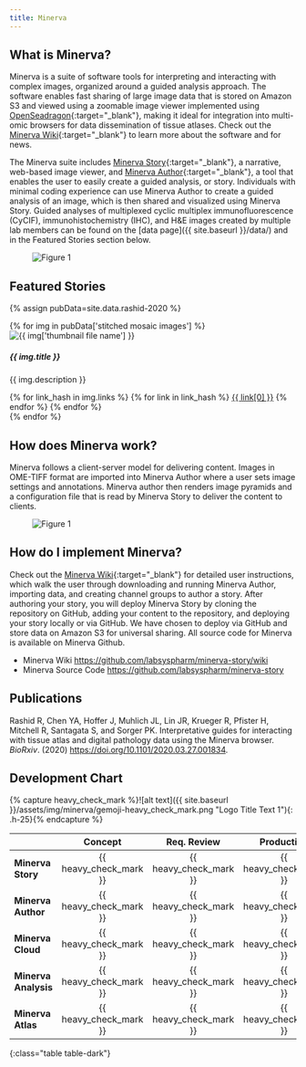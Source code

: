```yaml
---
title: Minerva
---
```

## What is Minerva?

Minerva is a suite of software tools for interpreting and interacting with complex images, organized around a guided analysis approach. The software enables fast sharing of large image data that is stored on Amazon S3 and viewed using a zoomable image viewer implemented using [OpenSeadragon](https://openseadragon.github.io/){:target="_blank"}, making it ideal for integration into multi-omic browsers for data dissemination of tissue atlases. Check out the [Minerva Wiki](https://github.com/labsyspharm/minerva-story/wiki){:target="_blank"} to learn more about the software and for news.

The Minerva suite includes [Minerva Story](https://github.com/labsyspharm/minerva-story/wiki){:target="_blank"}, a narrative, web-based image viewer, and [Minerva Author](https://github.com/labsyspharm/minerva-author/){:target="_blank"}, a tool that enables the user to easily create a guided analysis, or story. Individuals with minimal coding experience can use Minerva Author to create a guided analysis of an image, which is then shared and visualized using Minerva Story.  Guided analyses of multiplexed cyclic multiplex immunofluorescence (CyCIF), immunohistochemistry (IHC), and H&E images created by multiple lab members can be found on the [data page]({{ site.baseurl }}/data/) and in the Featured Stories section below.

<figure class="image text-center mx-1 my-4 m-md-5">
    <div style="max-width:800px" class="d-inline-block">
        <img src="{{ "/assets/img/minerva/fig1.jpg" | absolute_url }}"
            alt="Figure 1"
            class="figure-img img-fluid">
    </div>
</figure>


## Featured Stories

{% assign pubData=site.data.rashid-2020 %}

<div class="row">
{% for img in pubData['stitched mosaic images'] %}
<div class="media col-md-4 my-4">
    <img class="mt-1 mr-3 w-50" src="{{ site.baseurl }}{{ "/assets/img/" | append: img['thumbnail file name'] }}" alt="{{ img['thumbnail file name'] }}">
    <div class="media-body">
        <h5 class="mt-0 mb-2">{{ img.title }}</h5>
        <p>
            {{ img.description }}
        </p>
        {% for link_hash in img.links %}
            {% for link in link_hash %}
            <a class="btn btn-outline-primary m-1" href="{{ link[1] }}" {% if link[1] contains 'http' %} target="_blank" {% endif %}>{{ link[0] }}</a>
            {% endfor %}
        {% endfor %}
    </div>
</div>
{% endfor %}
</div>


## How does Minerva work?

Minerva follows a client-server model for delivering content. Images in OME-TIFF format are imported into Minerva Author where a user sets image settings and annotations. Minerva author then renders image pyramids and a configuration file that is read by Minerva Story to deliver the content to clients.

<figure class="image text-center mx-1 my-4 m-md-5">
    <div style="max-width:800px" class="d-inline-block">
        <img src="{{ "/assets/img/minerva/fig2.jpg" | absolute_url }}"
            alt="Figure 1"
            class="figure-img img-fluid">
    </div>
</figure>


## How do I implement Minerva?

Check out the [Minerva Wiki](https://github.com/labsyspharm/minerva-story/wiki){:target="_blank"}  for detailed user instructions, which walk the user through downloading and running Minerva Author, importing data, and creating channel groups to author a story. After authoring your story, you will deploy Minerva Story by cloning the repository on GitHub, adding your content to the repository, and deploying your story locally or via GitHub. We have chosen to deploy via GitHub and store data on Amazon S3 for universal sharing. All source code for Minerva is available on Minerva Github.

- Minerva Wiki <a href="https://github.com/labsyspharm/minerva-story/wiki" target="_blank"> https://github.com/labsyspharm/minerva-story/wiki</a>
- Minerva Source Code <a href="https://github.com/labsyspharm/minerva-story" target="_blank"> https://github.com/labsyspharm/minerva-story</a>


## Publications

Rashid R, Chen YA, Hoffer J, Muhlich JL, Lin JR, Krueger R, Pfister H, Mitchell R, Santagata S, and Sorger PK. Interpretative guides for interacting with tissue atlas and digital pathology data using the Minerva browser. *BioRxiv*. (2020) <a href="https://doi.org/10.1101/2020.03.27.001834" target="_blank"> https://doi.org/10.1101/2020.03.27.001834</a>.


## Development Chart

<div class="table-responsive " markdown="1">



{% capture heavy_check_mark %}![alt text]({{ site.baseurl }}/assets/img/minerva/gemoji-heavy_check_mark.png "Logo Title Text 1"){: .h-25}{% endcapture %}

|  	        | Concept | Req. Review | Production | Documentation |  Stage  | Rollout | Publication |
| :---        |     :---:      |     :---:     |     :---:      |     :---:    |     :---:      |     :---:     |     :---:     |
| **Minerva Story**   |{{ heavy_check_mark }}|{{ heavy_check_mark }}|{{ heavy_check_mark }}     |{{ heavy_check_mark }}|beta|v1.0.0  |.    |
| **Minerva Author**   |{{ heavy_check_mark }}| {{ heavy_check_mark }}| {{ heavy_check_mark }}   |{{ heavy_check_mark }} |beta|v1.0.0|. |
| **Minerva Cloud**   |{{ heavy_check_mark }}|{{ heavy_check_mark }}| {{ heavy_check_mark }}   | | | | |
| **Minerva Analysis**   |{{ heavy_check_mark }}|{{ heavy_check_mark }}| {{ heavy_check_mark }}   | | | ||
| **Minerva Atlas**   |{{ heavy_check_mark }}|{{ heavy_check_mark }}| {{ heavy_check_mark }}    || | |  |
{:class="table table-dark"}

</div>